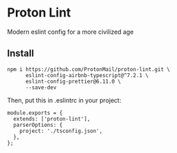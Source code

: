 # Proton Lint

Modern eslint config for a more civilized age

## Install

```
npm i https://github.com/ProtonMail/proton-lint.git \
      eslint-config-airbnb-typescript@^7.2.1 \
      eslint-config-prettier@6.11.0 \
      --save-dev
```

Then, put this in .eslintrc in your project:

```
module.exports = {
  extends: ['proton-lint'],
  parserOptions: {
    project: './tsconfig.json',
  },
};
```
